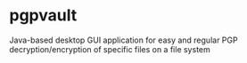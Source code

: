 # pgpvault
Java-based desktop GUI application for easy and regular PGP decryption/encryption of specific files on a file system
